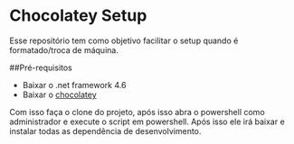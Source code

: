 # Chocolatey Setup
Esse repositório tem como objetivo facilitar o setup quando é formatado/troca de máquina.

##Pré-requisitos
* Baixar o .net framework 4.6
* Baixar o [chocolatey](https://chocolatey.org/)

Com isso faça o clone do projeto, após isso abra o powershell como administrador e execute o script em powershell.
Após isso ele irá baixar e instalar todas as dependência de desenvolvimento.

